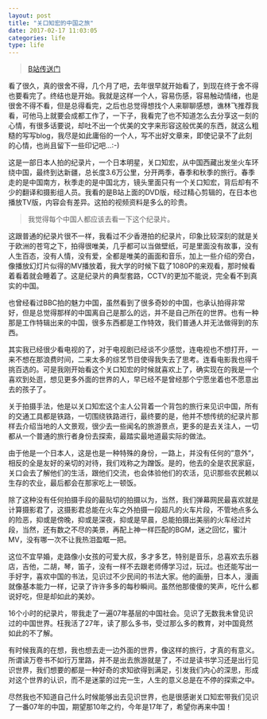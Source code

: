 ```yaml
---
layout: post
title: "关口知宏的中国之旅"
date: 2017-02-17 11:03:05
categories: life
type: life
---
```


>[B站传送门](http://www.bilibili.com/video/av4036901/)

看了很久，真的很舍不得，几个月了吧，去年很早就开始看了，到现在终于舍不得也要看完了。终结也是开始。我就是这样一个人，容易伤感，容易触动情绪，也是很舍不得不看，但是总得看完，之后也总觉得想找个人来聊聊感想，谯林飞推荐我看，可他马上就要会成都工作了，一下子，我看完了也不知道怎么去分享这一刻的心情，有很多话要说，却吐不出一个优美的文字来形容这般优美的东西，就这么粗糙的写写blog，我尽是如此庸俗的一个人，写不出好文章来，即使记录不了此刻的心情，也尚且留下一些印记吧...:-)

这是一部日本人拍的纪录片，一个日本明星，关口知宏，从中国西藏出发坐火车环绕中国，最终到达新疆，总长度3.6万公里，分开两季，春季和秋季的旅行。春季走的是中国南方，秋季走的是中国北方，镜头里面只有一个关口知宏，背后却有不少的翻译和摄影组人员。我看的是B站上面的DVD版，经过精心剪辑的，在日本也播放TV版，内容会有差异。这拍的视频资料是多么的珍贵。

>我觉得每个中国人都应该去看一下这个纪录片。

这跟普通的纪录片很不一样，我看过不少香港拍的纪录片，印象比较深刻的就是关于欧洲的苍穹之下，拍得很唯美，几乎都可以当做壁纸，可是里面没有故事，没有人生百态，没有人情，没有爱，全都是唯美的画面和音乐，加上一些介绍的旁白，像播放幻灯片似得的MV播放着，我大学的时候下载了1080P的来观看，那时候看着看着就会睡着了。这是纪录片的典型套路，CCTV的更加不能说，完全看不到真实的中国。

也曾经看过BBC拍的魅力中国，虽然看到了很多奇妙的中国，也承认拍得非常好，但是总觉得那样的中国离自己是那么的远，并不是自己所在的世界。也有一种那是工作特辑出来的中国，很多东西都是工作特效，我们普通人并无法做得到的东西。

其实我已经很少看电视的了，对于电视剧已经谈不少感觉，连电视也不想打开，一来不想在那浪费时间，二来太多的综艺节目使得我失去了思考。连看电影我也得千挑百选的。可是我刚开始看这个关口知宏的时候就喜欢上了，确实现在的我是一个喜欢到处逛，想见更多外面的世界的人，早已经不是曾经那个宁愿坐着也不愿意出去的孩子了。

关于拍摄手法，他是以关口知宏这个主人公背着一个背包的旅行来见识中国，所有的交通工具都是铁路，一切围绕铁路进行，最终要的是，他并不想传统的纪录片那样去介绍当地的人文景观，很少去一些闻名的旅游景点，更多的是去关注人，一切都从一个普通的旅行者身份去探索，最踏实最地道最实际的做法。

由于他是一个日本人，这是也是一种特殊的身份，一路上，并没有任何的”意外“，相反的全是友好的亲切的对待，我们戏称之为蹭饭。是的，他去的全是农民家庭，关口会去了解他们的生活，跟他们交流，也会体验他们的农活，见识那些农民赖以生存的农业，最后都会在那家吃上一顿饭。

除了这种没有任何拍摄手段的最贴切的拍摄以为，当然，我们弹幕网民最喜欢就是计算摄影君了，这摄影君总能在火车之外拍摄一段超凡的火车片段，不管地点多么的险恶，抑或是傍晚，抑或是深夜，抑或是早晨，总能拍摄出美丽的火车经过片段，当然，还有数之不尽的美景，再配上神一样匹配的BGM，迷之回忆，蜜汁MV，没有哪一次不让我热泪盈眶一把。

这位不宜早婚，走路像小女孩的可爱大叔，多才多艺，特别是音乐，总喜欢去乐器店，吉他，二胡，琴，笛子，没有一样不去跟老师傅学习过，玩过。也还能写出一手好字，喜欢中国的书法，见识过不少民间的书法大家。他的画册，日本人，漫画就像基本能力一样，记录了许许多多的每秒瞬间。虽然他那傻傻的笑声，吃什么都说好吃，但是却如此的美妙。

16个小时的纪录片，带我走了一遍07年基层的中国社会。见识了无数我未曾见识过的中国世界。枉我活了27年，读了那么多书，受过那么多的教育，对中国竟然如此的不了解。

有时候我真的在想，我也想去走一边外面的世界，像这样的旅行，才真的有意义。所谓读万卷书不如行万里路，并不是出去旅游就是了，不过是读书学习还是出行见识世界，我们想要的都是一种好奇的求知欲得到满足，引发我们内心的深思，形成对这个世界的认识，而不是迷蒙的过完一生，人生的意义总是在不停的探索之中。

尽然我也不知道自己什么时候能够出去见识世界，也是很感谢关口知宏带我们见识了一番07年的中国，期望那10年之约，今年是17年了，希望你再来中国！